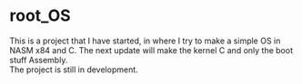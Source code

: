 # root_OS

This is a project that I have started, in where I try to make a simple OS in NASM x84 and C. The next update will make the kernel C and only the boot stuff Assembly.  
The project is still in development.


